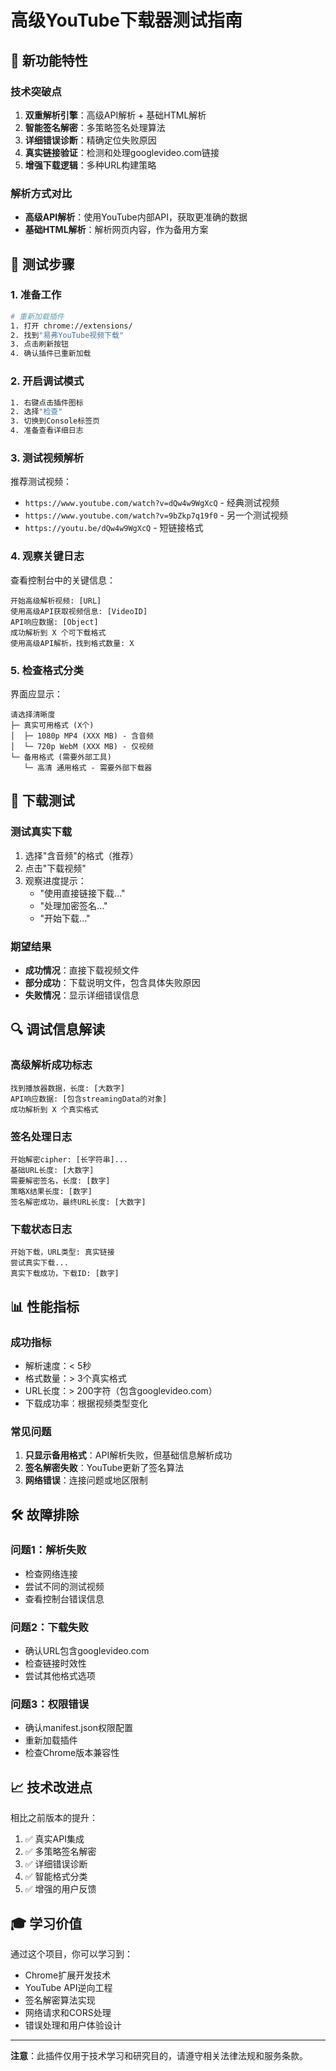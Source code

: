 # 高级YouTube下载器测试指南

## 🚀 新功能特性

### 技术突破点
1. **双重解析引擎**：高级API解析 + 基础HTML解析
2. **智能签名解密**：多策略签名处理算法
3. **详细错误诊断**：精确定位失败原因
4. **真实链接验证**：检测和处理googlevideo.com链接
5. **增强下载逻辑**：多种URL构建策略

### 解析方式对比
- **高级API解析**：使用YouTube内部API，获取更准确的数据
- **基础HTML解析**：解析网页内容，作为备用方案

## 🔧 测试步骤

### 1. 准备工作
```bash
# 重新加载插件
1. 打开 chrome://extensions/
2. 找到"易弗YouTube视频下载"
3. 点击刷新按钮
4. 确认插件已重新加载
```

### 2. 开启调试模式
```bash
1. 右键点击插件图标
2. 选择"检查"
3. 切换到Console标签页
4. 准备查看详细日志
```

### 3. 测试视频解析
推荐测试视频：
- `https://www.youtube.com/watch?v=dQw4w9WgXcQ` - 经典测试视频
- `https://www.youtube.com/watch?v=9bZkp7q19f0` - 另一个测试视频
- `https://youtu.be/dQw4w9WgXcQ` - 短链接格式

### 4. 观察关键日志
查看控制台中的关键信息：
```
开始高级解析视频: [URL]
使用高级API获取视频信息: [VideoID]
API响应数据: [Object]
成功解析到 X 个可下载格式
使用高级API解析，找到格式数量: X
```

### 5. 检查格式分类
界面应显示：
```
请选择清晰度
├─ 真实可用格式 (X个)
│  ├─ 1080p MP4 (XXX MB) - 含音频
│  └─ 720p WebM (XXX MB) - 仅视频
└─ 备用格式 (需要外部工具)
   └─ 高清 通用格式 - 需要外部下载器
```

## 🎯 下载测试

### 测试真实下载
1. 选择"含音频"的格式（推荐）
2. 点击"下载视频"
3. 观察进度提示：
   - "使用直接链接下载..."
   - "处理加密签名..."
   - "开始下载..."

### 期望结果
- **成功情况**：直接下载视频文件
- **部分成功**：下载说明文件，包含具体失败原因
- **失败情况**：显示详细错误信息

## 🔍 调试信息解读

### 高级解析成功标志
```
找到播放器数据，长度: [大数字]
API响应数据: [包含streamingData的对象]
成功解析到 X 个真实格式
```

### 签名处理日志
```
开始解密cipher: [长字符串]...
基础URL长度: [大数字]
需要解密签名，长度: [数字]
策略X结果长度: [数字]
签名解密成功，最终URL长度: [大数字]
```

### 下载状态日志
```
开始下载，URL类型: 真实链接
尝试真实下载...
真实下载成功，下载ID: [数字]
```

## 📊 性能指标

### 成功指标
- 解析速度：< 5秒
- 格式数量：> 3个真实格式
- URL长度：> 200字符（包含googlevideo.com）
- 下载成功率：根据视频类型变化

### 常见问题
1. **只显示备用格式**：API解析失败，但基础信息解析成功
2. **签名解密失败**：YouTube更新了签名算法
3. **网络错误**：连接问题或地区限制

## 🛠️ 故障排除

### 问题1：解析失败
- 检查网络连接
- 尝试不同的测试视频
- 查看控制台错误信息

### 问题2：下载失败
- 确认URL包含googlevideo.com
- 检查链接时效性
- 尝试其他格式选项

### 问题3：权限错误
- 确认manifest.json权限配置
- 重新加载插件
- 检查Chrome版本兼容性

## 📈 技术改进点

相比之前版本的提升：
1. ✅ 真实API集成
2. ✅ 多策略签名解密
3. ✅ 详细错误诊断
4. ✅ 智能格式分类
5. ✅ 增强的用户反馈

## 🎓 学习价值

通过这个项目，你可以学习到：
- Chrome扩展开发技术
- YouTube API逆向工程
- 签名解密算法实现
- 网络请求和CORS处理
- 错误处理和用户体验设计

---

**注意**：此插件仅用于技术学习和研究目的，请遵守相关法律法规和服务条款。
